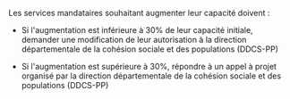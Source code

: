 Les services mandataires souhaitant augmenter leur capacité doivent :

- Si l'augmentation est inférieure à 30% de leur capacité initiale, demander une modification de leur autorisation à la direction départementale de la cohésion sociale et des populations (DDCS-PP)

- Si l'augmentation est supérieure à 30%, répondre à un appel à projet organisé par la direction départementale de la cohésion sociale et des populations (DDCS-PP)

